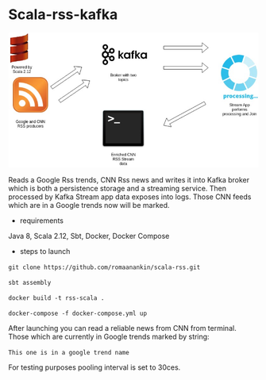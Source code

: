 # Scala-rss-kafka


![alt text](src/main/resources/myImage.jpg)


Reads a Google Rss trends, CNN Rss news and writes 
it into Kafka broker which is both a persistence storage and a streaming service. Then processed by
Kafka Stream app data exposes into logs. Those CNN feeds which are in a Google trends now will be marked.

- requirements 

Java 8, Scala 2.12, Sbt, Docker, Docker Compose

- steps to launch

`git clone https://github.com/romaanankin/scala-rss.git`

`sbt assembly` 

`docker build -t rss-scala . `

`docker-compose -f docker-compose.yml up`

After launching you can read a reliable news from CNN
from terminal. Those which are currently in Google trends marked by string:

`This one is in a google trend name`

For testing purposes pooling interval is set to 30ces.
